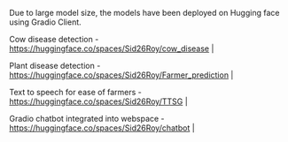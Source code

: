 Due to large model size, the models have been deployed on Hugging face using Gradio Client.

Cow disease detection - https://huggingface.co/spaces/Sid26Roy/cow_disease | 

Plant disease detection - https://huggingface.co/spaces/Sid26Roy/Farmer_prediction |

Text to speech for ease of farmers - https://huggingface.co/spaces/Sid26Roy/TTSG | 

Gradio chatbot integrated into webspace - https://huggingface.co/spaces/Sid26Roy/chatbot | 
